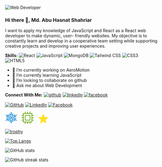 ![Web Developer](https://i.ibb.co/xz4bHZ7/1.png)

### Hi there 👋, Md. Abu Hasnat Shahriar

I want to apply my knowledge of JavaScript and React as a React web developer to make dynamic, user- friendly websites. My objective is to constantly learn and develop in a cooperative team setting while supporting creative projects and improving user experiences.

**Skills:**
![React](https://img.shields.io/badge/-React-61DAFB?style=flat&logo=react&logoColor=white)
![JavaScript](https://img.shields.io/badge/-JavaScript-F7DF1E?style=flat&logo=javascript&logoColor=black)
![MongoDB](https://img.shields.io/badge/-MongoDB-47A248?style=flat&logo=mongodb&logoColor=white)
![Tailwind CSS](https://img.shields.io/badge/-Tailwind_CSS-38B2AC?style=flat&logo=tailwind-css&logoColor=white)
![CSS3](https://img.shields.io/badge/-CSS3-1572B6?style=flat&logo=css3&logoColor=white)
![HTML5](https://img.shields.io/badge/-HTML5-E34F26?style=flat&logo=html5&logoColor=white)

- 🔭 I’m currently working on AeroMotion 
- 🌱 I’m currently learning JavaScript 
- 👯 I’m looking to collaborate on github 
- 💬 Ask me about Web Development 


**Connect With Me:**
[<img src='https://cdn.jsdelivr.net/npm/simple-icons@3.0.1/icons/github.svg' alt='github' height='40'>](https://github.com/HasnatShahriar) [<img src='https://cdn.jsdelivr.net/npm/simple-icons@3.0.1/icons/linkedin.svg' alt='linkedin' height='40'>](https://www.linkedin.com/in/hasnatshahriar/) [<img src='https://cdn.jsdelivr.net/npm/simple-icons@3.0.1/icons/facebook.svg' alt='facebook' height='40'>](https://www.facebook.com/shahriar.hriday.3)

[<img src='https://cdn.jsdelivr.net/npm/simple-icons@3.0.1/icons/github.svg' alt='GitHub' height='40' style='vertical-align:middle'>](https://github.com/HasnatShahriar)
[<img src='https://cdn.jsdelivr.net/npm/simple-icons@3.0.1/icons/linkedin.svg' alt='LinkedIn' height='40' style='vertical-align:middle'>](https://www.linkedin.com/in/hasnatshahriar/)
[<img src='https://cdn.jsdelivr.net/npm/simple-icons@3.0.1/icons/facebook.svg' alt='Facebook' height='40' style='vertical-align:middle'>](https://www.facebook.com/shahriar.hriday.3)

<a href='https://archiveprogram.github.com/'><img src='https://raw.githubusercontent.com/acervenky/animated-github-badges/master/assets/acbadge.gif' width='40' height='40'></a> <a href='https://docs.github.com/en/developers'><img src='https://raw.githubusercontent.com/acervenky/animated-github-badges/master/assets/devbadge.gif' width='40' height='40'></a> <a href='https://stars.github.com/'><img src='https://raw.githubusercontent.com/acervenky/animated-github-badges/master/assets/starbadge.gif' width='35' height='35'></a> 

[![trophy](https://github-profile-trophy.vercel.app/?username=HasnatShahriar)](https://github.com/ryo-ma/github-profile-trophy)

[![Top Langs](https://github-readme-stats.vercel.app/api/top-langs/?username=HasnatShahriar&layout=compact&theme=vision-friendly-dark)](https://github.com/anuraghazra/github-readme-stats)

![GitHub stats](https://github-readme-stats.vercel.app/api?username=HasnatShahriar&show_icons=true&theme=vision-friendly-dark)

![GitHub streak stats](https://streak-stats.demolab.com/?user=HasnatShahriar&theme=dark)




